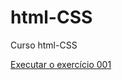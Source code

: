 # html-CSS
 Curso html-CSS

<a href="https://ica081.github.io/html-CSS/Exercicios/ex001-Ol%C3%A1,%20Mundo!/index.html">Executar o exercício 001</a>
